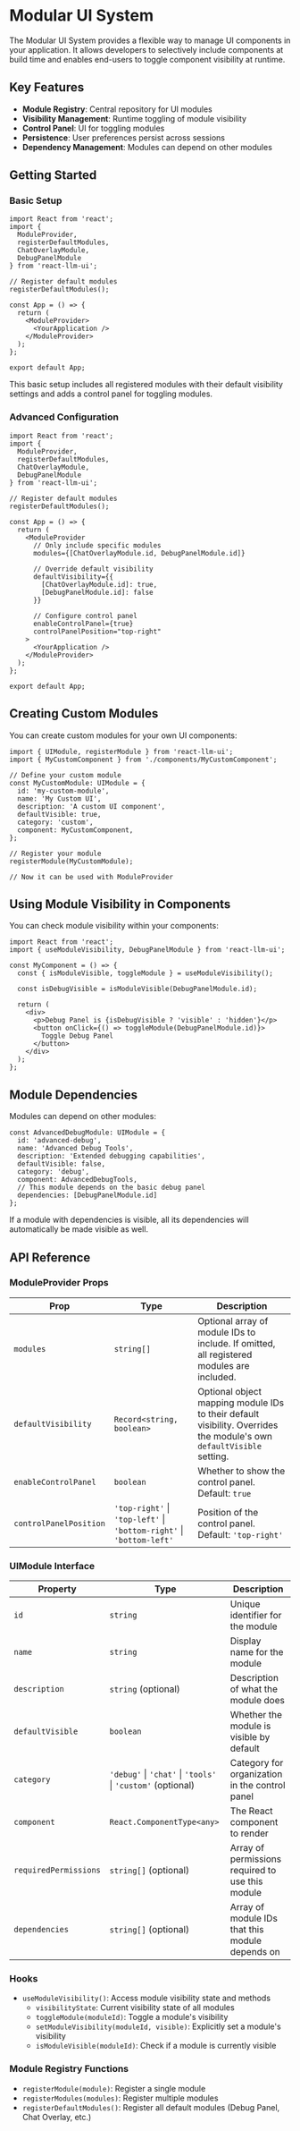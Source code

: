# Modular UI System

The Modular UI System provides a flexible way to manage UI components in your application. It allows developers to selectively include components at build time and enables end-users to toggle component visibility at runtime.

## Key Features

- **Module Registry**: Central repository for UI modules
- **Visibility Management**: Runtime toggling of module visibility
- **Control Panel**: UI for toggling modules
- **Persistence**: User preferences persist across sessions
- **Dependency Management**: Modules can depend on other modules

## Getting Started

### Basic Setup

```tsx
import React from 'react';
import { 
  ModuleProvider, 
  registerDefaultModules, 
  ChatOverlayModule, 
  DebugPanelModule 
} from 'react-llm-ui';

// Register default modules
registerDefaultModules();

const App = () => {
  return (
    <ModuleProvider>
      <YourApplication />
    </ModuleProvider>
  );
};

export default App;
```

This basic setup includes all registered modules with their default visibility settings and adds a control panel for toggling modules.

### Advanced Configuration

```tsx
import React from 'react';
import { 
  ModuleProvider, 
  registerDefaultModules, 
  ChatOverlayModule, 
  DebugPanelModule 
} from 'react-llm-ui';

// Register default modules
registerDefaultModules();

const App = () => {
  return (
    <ModuleProvider
      // Only include specific modules
      modules={[ChatOverlayModule.id, DebugPanelModule.id]}
      
      // Override default visibility
      defaultVisibility={{
        [ChatOverlayModule.id]: true,
        [DebugPanelModule.id]: false
      }}
      
      // Configure control panel
      enableControlPanel={true}
      controlPanelPosition="top-right"
    >
      <YourApplication />
    </ModuleProvider>
  );
};

export default App;
```

## Creating Custom Modules

You can create custom modules for your own UI components:

```tsx
import { UIModule, registerModule } from 'react-llm-ui';
import { MyCustomComponent } from './components/MyCustomComponent';

// Define your custom module
const MyCustomModule: UIModule = {
  id: 'my-custom-module',
  name: 'My Custom UI',
  description: 'A custom UI component',
  defaultVisible: true,
  category: 'custom',
  component: MyCustomComponent,
};

// Register your module
registerModule(MyCustomModule);

// Now it can be used with ModuleProvider
```

## Using Module Visibility in Components

You can check module visibility within your components:

```tsx
import React from 'react';
import { useModuleVisibility, DebugPanelModule } from 'react-llm-ui';

const MyComponent = () => {
  const { isModuleVisible, toggleModule } = useModuleVisibility();
  
  const isDebugVisible = isModuleVisible(DebugPanelModule.id);
  
  return (
    <div>
      <p>Debug Panel is {isDebugVisible ? 'visible' : 'hidden'}</p>
      <button onClick={() => toggleModule(DebugPanelModule.id)}>
        Toggle Debug Panel
      </button>
    </div>
  );
};
```

## Module Dependencies

Modules can depend on other modules:

```tsx
const AdvancedDebugModule: UIModule = {
  id: 'advanced-debug',
  name: 'Advanced Debug Tools',
  description: 'Extended debugging capabilities',
  defaultVisible: false,
  category: 'debug',
  component: AdvancedDebugTools,
  // This module depends on the basic debug panel
  dependencies: [DebugPanelModule.id]
};
```

If a module with dependencies is visible, all its dependencies will automatically be made visible as well.

## API Reference

### ModuleProvider Props

| Prop | Type | Description |
|------|------|-------------|
| `modules` | `string[]` | Optional array of module IDs to include. If omitted, all registered modules are included. |
| `defaultVisibility` | `Record<string, boolean>` | Optional object mapping module IDs to their default visibility. Overrides the module's own `defaultVisible` setting. |
| `enableControlPanel` | `boolean` | Whether to show the control panel. Default: `true` |
| `controlPanelPosition` | `'top-right'` \| `'top-left'` \| `'bottom-right'` \| `'bottom-left'` | Position of the control panel. Default: `'top-right'` |

### UIModule Interface

| Property | Type | Description |
|----------|------|-------------|
| `id` | `string` | Unique identifier for the module |
| `name` | `string` | Display name for the module |
| `description` | `string` (optional) | Description of what the module does |
| `defaultVisible` | `boolean` | Whether the module is visible by default |
| `category` | `'debug'` \| `'chat'` \| `'tools'` \| `'custom'` (optional) | Category for organization in the control panel |
| `component` | `React.ComponentType<any>` | The React component to render |
| `requiredPermissions` | `string[]` (optional) | Array of permissions required to use this module |
| `dependencies` | `string[]` (optional) | Array of module IDs that this module depends on |

### Hooks

- `useModuleVisibility()`: Access module visibility state and methods
  - `visibilityState`: Current visibility state of all modules
  - `toggleModule(moduleId)`: Toggle a module's visibility
  - `setModuleVisibility(moduleId, visible)`: Explicitly set a module's visibility
  - `isModuleVisible(moduleId)`: Check if a module is currently visible

### Module Registry Functions

- `registerModule(module)`: Register a single module
- `registerModules(modules)`: Register multiple modules
- `registerDefaultModules()`: Register all default modules (Debug Panel, Chat Overlay, etc.)